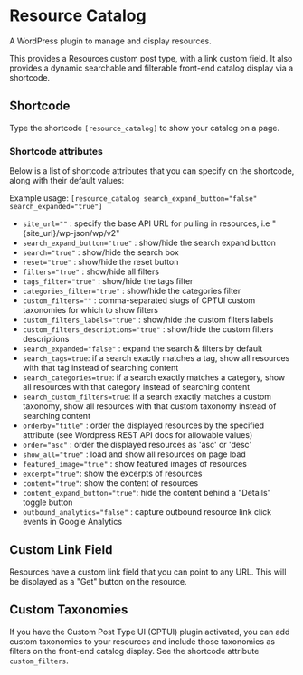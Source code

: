 # Resource Catalog

A WordPress plugin to manage and display resources.

This provides a Resources custom post type, with a link custom field. It also provides a dynamic searchable and filterable front-end catalog display via a shortcode.

## Shortcode

Type the shortcode `[resource_catalog]` to show your catalog on a page.

### Shortcode attributes

Below is a list of shortcode attributes that you can specify on the shortcode, along with their default values:

Example usage: `[resource_catalog search_expand_button="false" search_expanded="true"]`

- `site_url=""` : specify the base API URL for pulling in resources, i.e "{site_url}/wp-json/wp/v2"
- `search_expand_button="true"` : show/hide the search expand button
- `search="true"` : show/hide the search box
- `reset="true"` : show/hide the reset button
- `filters="true"` : show/hide all filters
- `tags_filter="true"` : show/hide the tags filter
- `categories_filter="true"` : show/hide the categories filter
- `custom_filters=""` : comma-separated slugs of CPTUI custom taxonomies for which to show filters
- `custom_filters_labels="true"` : show/hide the custom filters labels
- `custom_filters_descriptions="true"` : show/hide the custom filters descriptions
- `search_expanded="false"` : expand the search & filters by default
- `search_tags=true`: if a search exactly matches a tag, show all resources with that tag instead of searching content
- `search_categories=true`: if a search exactly matches a category, show all resources with that category instead of searching content
- `search_custom_filters=true`: if a search exactly matches a custom taxonomy, show all resources with that custom taxonomy instead of searching content
- `orderby="title"` : order the displayed resources by the specified attribute (see Wordpress REST API docs for allowable values)
- `order="asc"` : order the displayed resources as 'asc' or 'desc'
- `show_all="true"` : load and show all resources on page load
- `featured_image="true"` : show featured images of resources
- `excerpt="true"`: show the excerpts of resources
- `content="true"`: show the content of resources
- `content_expand_button="true"`: hide the content behind a "Details" toggle button
- `outbound_analytics="false"` : capture outbound resource link click events in Google Analytics

## Custom Link Field

Resources have a custom link field that you can point to any URL. This will be displayed as a "Get" button on the resource.

## Custom Taxonomies

If you have the Custom Post Type UI (CPTUI) plugin activated, you can add custom taxonomies to your resources and include those taxonomies as filters on the front-end catalog display. See the shortcode attribute `custom_filters`.